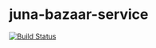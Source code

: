 # juna-bazaar-service



[![Build Status](https://travis-ci.org/ashish-thoughtworks/juna-bazaar-service.svg?branch=master)](https://travis-ci.org/ashish-thoughtworks/juna-bazaar-service)

